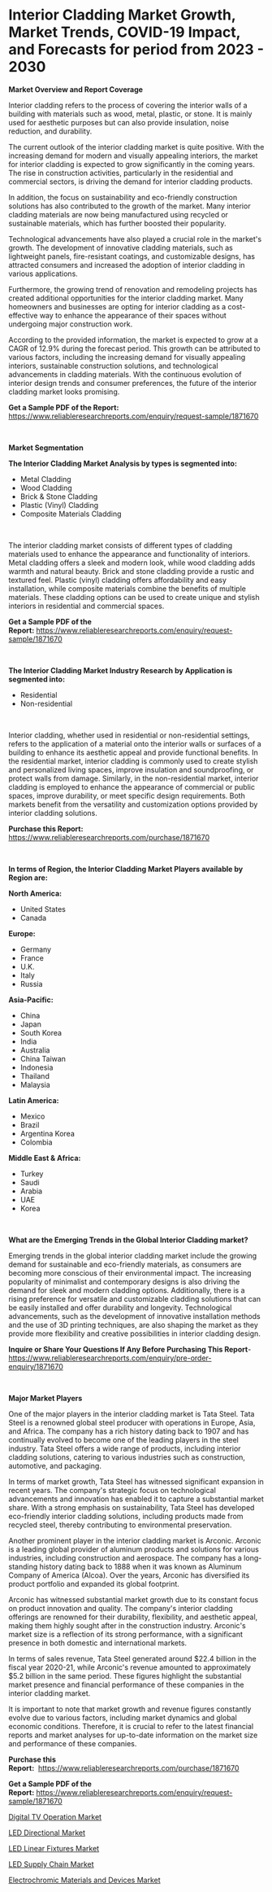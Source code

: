 <p><h1>Interior Cladding Market Growth, Market Trends, COVID-19 Impact, and Forecasts for period from 2023 - 2030</h1></p><p><strong>Market Overview and Report Coverage</strong></p>
<p><p>Interior cladding refers to the process of covering the interior walls of a building with materials such as wood, metal, plastic, or stone. It is mainly used for aesthetic purposes but can also provide insulation, noise reduction, and durability.</p><p>The current outlook of the interior cladding market is quite positive. With the increasing demand for modern and visually appealing interiors, the market for interior cladding is expected to grow significantly in the coming years. The rise in construction activities, particularly in the residential and commercial sectors, is driving the demand for interior cladding products.</p><p>In addition, the focus on sustainability and eco-friendly construction solutions has also contributed to the growth of the market. Many interior cladding materials are now being manufactured using recycled or sustainable materials, which has further boosted their popularity.</p><p>Technological advancements have also played a crucial role in the market's growth. The development of innovative cladding materials, such as lightweight panels, fire-resistant coatings, and customizable designs, has attracted consumers and increased the adoption of interior cladding in various applications.</p><p>Furthermore, the growing trend of renovation and remodeling projects has created additional opportunities for the interior cladding market. Many homeowners and businesses are opting for interior cladding as a cost-effective way to enhance the appearance of their spaces without undergoing major construction work.</p><p>According to the provided information, the market is expected to grow at a CAGR of 12.9% during the forecast period. This growth can be attributed to various factors, including the increasing demand for visually appealing interiors, sustainable construction solutions, and technological advancements in cladding materials. With the continuous evolution of interior design trends and consumer preferences, the future of the interior cladding market looks promising.</p></p>
<p><strong>Get a Sample PDF of the Report:</strong> <a href="https://www.reliableresearchreports.com/enquiry/request-sample/1871670">https://www.reliableresearchreports.com/enquiry/request-sample/1871670</a></p>
<p>&nbsp;</p>
<p><strong>Market Segmentation</strong></p>
<p><strong>The Interior Cladding Market Analysis by types is segmented into:</strong></p>
<p><ul><li>Metal Cladding</li><li>Wood Cladding</li><li>Brick & Stone Cladding</li><li>Plastic (Vinyl) Cladding</li><li>Composite Materials Cladding</li></ul></p>
<p>&nbsp;</p>
<p><p>The interior cladding market consists of different types of cladding materials used to enhance the appearance and functionality of interiors. Metal cladding offers a sleek and modern look, while wood cladding adds warmth and natural beauty. Brick and stone cladding provide a rustic and textured feel. Plastic (vinyl) cladding offers affordability and easy installation, while composite materials combine the benefits of multiple materials. These cladding options can be used to create unique and stylish interiors in residential and commercial spaces.</p></p>
<p><strong>Get a Sample PDF of the Report:</strong>&nbsp;<a href="https://www.reliableresearchreports.com/enquiry/request-sample/1871670">https://www.reliableresearchreports.com/enquiry/request-sample/1871670</a></p>
<p>&nbsp;</p>
<p><strong>The Interior Cladding Market Industry Research by Application is segmented into:</strong></p>
<p><ul><li>Residential</li><li>Non-residential</li></ul></p>
<p>&nbsp;</p>
<p><p>Interior cladding, whether used in residential or non-residential settings, refers to the application of a material onto the interior walls or surfaces of a building to enhance its aesthetic appeal and provide functional benefits. In the residential market, interior cladding is commonly used to create stylish and personalized living spaces, improve insulation and soundproofing, or protect walls from damage. Similarly, in the non-residential market, interior cladding is employed to enhance the appearance of commercial or public spaces, improve durability, or meet specific design requirements. Both markets benefit from the versatility and customization options provided by interior cladding solutions.</p></p>
<p><strong>Purchase this Report:</strong>&nbsp; <a href="https://www.reliableresearchreports.com/purchase/1871670">https://www.reliableresearchreports.com/purchase/1871670</a></p>
<p>&nbsp;</p>
<p><strong>In terms of Region, the Interior Cladding Market Players available by Region are:</strong></p>
<p>
    <p> <strong> North America: </strong>
        <ul>
            <li>United States</li>
            <li>Canada</li>
        </ul>
        </p> 
    <p> <strong> Europe: </strong>
        <ul>
            <li>Germany</li>
            <li>France</li>
            <li>U.K.</li>
            <li>Italy</li>
            <li>Russia</li>
        </ul>
        </p> 
    <p> <strong> Asia-Pacific: </strong>
        <ul>
            <li>China</li>
            <li>Japan</li>
            <li>South Korea</li>
            <li>India</li>
            <li>Australia</li>
            <li>China Taiwan</li>
            <li>Indonesia</li>
            <li>Thailand</li>
            <li>Malaysia</li>
        </ul>
        </p> 
    <p> <strong> Latin America: </strong>
        <ul>
            <li>Mexico</li>
            <li>Brazil</li>
            <li>Argentina Korea</li>
            <li>Colombia</li>
        </ul>
        </p> 
    <p> <strong> Middle East & Africa: </strong>
        <ul>
            <li>Turkey</li>
            <li>Saudi</li>
            <li>Arabia</li>
            <li>UAE</li>
            <li>Korea</li>
        </ul>
    </p>
    </p>
<p>&nbsp;</p>
<p><strong>What are the Emerging Trends in the Global Interior Cladding market?</strong></p>
<p><p>Emerging trends in the global interior cladding market include the growing demand for sustainable and eco-friendly materials, as consumers are becoming more conscious of their environmental impact. The increasing popularity of minimalist and contemporary designs is also driving the demand for sleek and modern cladding options. Additionally, there is a rising preference for versatile and customizable cladding solutions that can be easily installed and offer durability and longevity. Technological advancements, such as the development of innovative installation methods and the use of 3D printing techniques, are also shaping the market as they provide more flexibility and creative possibilities in interior cladding design.</p></p>
<p><strong>Inquire or Share Your Questions If Any Before Purchasing This Report</strong>- <a href="https://www.reliableresearchreports.com/enquiry/pre-order-enquiry/1871670">https://www.reliableresearchreports.com/enquiry/pre-order-enquiry/1871670</a></p>
<p>&nbsp;</p>
<p><strong>Major Market Players</strong></p>
<p><p>One of the major players in the interior cladding market is Tata Steel. Tata Steel is a renowned global steel producer with operations in Europe, Asia, and Africa. The company has a rich history dating back to 1907 and has continually evolved to become one of the leading players in the steel industry. Tata Steel offers a wide range of products, including interior cladding solutions, catering to various industries such as construction, automotive, and packaging.</p><p>In terms of market growth, Tata Steel has witnessed significant expansion in recent years. The company's strategic focus on technological advancements and innovation has enabled it to capture a substantial market share. With a strong emphasis on sustainability, Tata Steel has developed eco-friendly interior cladding solutions, including products made from recycled steel, thereby contributing to environmental preservation.</p><p>Another prominent player in the interior cladding market is Arconic. Arconic is a leading global provider of aluminum products and solutions for various industries, including construction and aerospace. The company has a long-standing history dating back to 1888 when it was known as Aluminum Company of America (Alcoa). Over the years, Arconic has diversified its product portfolio and expanded its global footprint.</p><p>Arconic has witnessed substantial market growth due to its constant focus on product innovation and quality. The company's interior cladding offerings are renowned for their durability, flexibility, and aesthetic appeal, making them highly sought after in the construction industry. Arconic's market size is a reflection of its strong performance, with a significant presence in both domestic and international markets.</p><p>In terms of sales revenue, Tata Steel generated around $22.4 billion in the fiscal year 2020-21, while Arconic's revenue amounted to approximately $5.2 billion in the same period. These figures highlight the substantial market presence and financial performance of these companies in the interior cladding market.</p><p>It is important to note that market growth and revenue figures constantly evolve due to various factors, including market dynamics and global economic conditions. Therefore, it is crucial to refer to the latest financial reports and market analyses for up-to-date information on the market size and performance of these companies.</p></p>
<p><strong>Purchase this Report:</strong>&nbsp;&nbsp;<a href="https://www.reliableresearchreports.com/purchase/1871670">https://www.reliableresearchreports.com/purchase/1871670</a></p>
<p></p>
<p><strong>Get a Sample PDF of the Report:</strong>&nbsp;<a href="https://www.reliableresearchreports.com/enquiry/request-sample/1871670">https://www.reliableresearchreports.com/enquiry/request-sample/1871670</a></p>
<p><p><a href="https://medium.com/@sarademiri71/digital-tv-operation-market-exploring-market-share-market-trends-and-future-growth-ac835d1c9fc6">Digital TV Operation Market</a></p><p><a href="https://medium.com/@anilaxhafa2022/led-directional-market-the-key-to-successful-business-strategy-forecast-till-2030-5d4a66f5176e">LED Directional Market</a></p><p><a href="https://medium.com/@juliecastro06/led-linear-fixtures-nbsp-market-focuses-on-market-share-size-and-projected-forecast-till-2030-e5884e30e552">LED Linear Fixtures Market</a></p><p><a href="https://medium.com/@marieriley2012/led-supply-chain-market-trends-and-market-analysis-forecasted-for-period-2023-2030-530335e1bcda">LED Supply Chain Market</a></p><p><a href="https://medium.com/@annarussell1981/electrochromic-materials-and-devices-market-insight-market-trends-growth-forecasted-from-2023-to-6cdde21d30fc">Electrochromic Materials and Devices Market</a></p></p>